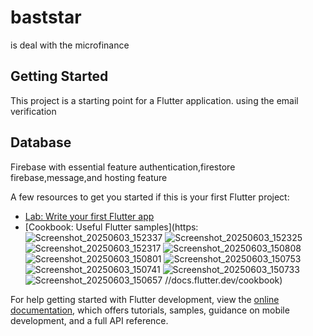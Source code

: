 # baststar

is deal with the microfinance  

## Getting Started

This project is a starting point for a Flutter application.
using the email verification
## Database
Firebase with essential feature authentication,firestore firebase,message,and hosting feature 

A few resources to get you started if this is your first Flutter project:

- [Lab: Write your first Flutter app](https://docs.flutter.dev/get-started/codelab)
- [Cookbook: Useful Flutter samples](https:![Screenshot_20250603_152337](https://github.com/user-attachments/assets/30c99a3f-fcb8-4310-a7bc-ab54859d46bc)
![Screenshot_20250603_152325](https://github.com/user-attachments/assets/f3b7b245-6083-4ae3-8d3d-2931c4c93f99)
![Screenshot_20250603_152317](https://github.com/user-attachments/assets/e36744c9-7208-4180-acfe-7b054174a926)
![Screenshot_20250603_150808](https://github.com/user-attachments/assets/8d248867-48e2-4b47-af63-19c4cbc4889c)
![Screenshot_20250603_150801](https://github.com/user-attachments/assets/cb6e90ec-aada-47f0-914d-af9c29409504)
![Screenshot_20250603_150753](https://github.com/user-attachments/assets/47a01e74-16dd-4e67-a54e-459e14af9010)
![Screenshot_20250603_150741](https://github.com/user-attachments/assets/820fe2f6-1330-46da-8bdc-8b3909368b20)
![Screenshot_20250603_150733](https://github.com/user-attachments/assets/4a50da69-8c04-4091-aa7b-f36b4f1bcc32)
![Screenshot_20250603_150657](https://github.com/user-attachments/assets/2fa93249-36e1-4229-b4ca-5665c9473990)
//docs.flutter.dev/cookbook)

For help getting started with Flutter development, view the
[online documentation](https://docs.flutter.dev/), which offers tutorials,
samples, guidance on mobile development, and a full API reference.
